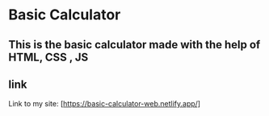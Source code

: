 # Basic Calculator
## This is the basic calculator made with the help of HTML, CSS , JS
## link  
Link to my site: [https://basic-calculator-web.netlify.app/]
